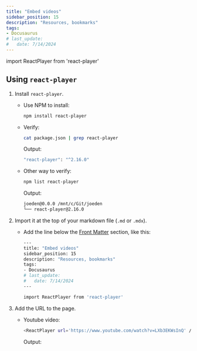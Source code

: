 ```yaml
---
title: "Embed videos"
sidebar_position: 15
description: "Resources, bookmarks"
tags: 
- Docusaurus
# last_update:
#   date: 7/14/2024
---
```


import ReactPlayer from 'react-player'

## Using `react-player`

1. Install `react-player`.

    - Use NPM to install:

        ```bash
        npm install react-player
        ```

    - Verify:

        ```bash
        cat package.json | grep react-player  
        ```

        Output:

        ```bash
        "react-player": "^2.16.0" 
        ```

    - Other way to verify:

        ```bash
        npm list react-player
        ```

        Output:

        ```bash
        joeden@0.0.0 /mnt/c/Git/joeden
        └── react-player@2.16.0
        ```

2. Import it at the top of your markdown file (`.md` or `.mdx`).

    - Add the line below the [Front Matter](/docs/001-Personal-Notes/004-Documentation-Notes/001-Docusaurus/004-Front-Matter.md) section, like this:


        ```bash
        ---
        title: "Embed videos"
        sidebar_position: 15
        description: "Resources, bookmarks"
        tags: 
        - Docusaurus
        # last_update:
        #   date: 7/14/2024
        ---

        import ReactPlayer from 'react-player'
        ```

3. Add the URL to the page.

    - Youtube video:

        ```bash
        <ReactPlayer url='https://www.youtube.com/watch?v=LXb3EKWsInQ' />
        ```

        Output:

        <ReactPlayer url='https://www.youtube.com/watch?v=LXb3EKWsInQ' />